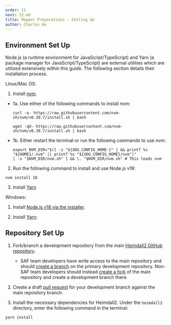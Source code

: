 ```yaml
---
order: 11
next: 12.md
title: Mapper Preparations - Setting Up
author: Charles Hu
---
```


## Environment Set Up

Node.js (a runtime environment for JavaScript/TypeScript) and Yarn (a package manager for JavaScript/TypeScript) are external utilities which are utilized extensively within this guide. The following section details their installation process.

Linux/Mac OS:

1. Install [nvm](https://github.com/nvm-sh/nvm#install--update-script).
  
  - 1a. Use either of the following commands to install nvm:
    ```shell
    curl -o- https://raw.githubusercontent.com/nvm-sh/nvm/v0.39.7/install.sh | bash
    ```
    ```shell
    wget -qO- https://raw.githubusercontent.com/nvm-sh/nvm/v0.39.7/install.sh | bash
    ```
  
  - 1b. Either restart the terminal or run the following commands to use nvm:
    ```shell
    export NVM_DIR="$([ -z "${XDG_CONFIG_HOME-}" ] && printf %s "${HOME}/.nvm" || printf %s "${XDG_CONFIG_HOME}/nvm")"
    [ -s "$NVM_DIR/nvm.sh" ] && \. "$NVM_DIR/nvm.sh" # This loads nvm
    ```

2. Run the following command to install and use Node.js v18:
```shell
nvm install 18
```

3. Install [Yarn](https://yarnpkg.com/getting-started/install)

Windows:

1. Install [Node.js v18 via the installer](https://nodejs.org/en/download/).

2. Install [Yarn](https://yarnpkg.com/getting-started/install):

## Repository Set Up

1. Fork/branch a development repository from the main [Heimdall2 GitHub repository](https://github.com/mitre/heimdall2).
   
   - SAF team developers have write access to the main repository and should [create a branch](https://docs.github.com/en/desktop/contributing-and-collaborating-using-github-desktop/making-changes-in-a-branch/managing-branches#creating-a-branch) on the primary development repository. Non-SAF team developers should instead [create a fork](https://docs.github.com/en/get-started/quickstart/fork-a-repo#forking-a-repository) of the main repository and create a development branch there.

2. Create a draft [pull request](https://docs.github.com/en/pull-requests/collaborating-with-pull-requests/proposing-changes-to-your-work-with-pull-requests/creating-a-pull-request#creating-the-pull-request) for your development branch against the main repository branch.

3. Install the necessary dependencies for Heimdall2. Under the `heimdall2` directory, enter the following command in the terminal:
``` shell
yarn install
```
